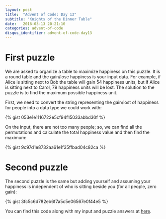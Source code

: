 ```yaml
---
layout: post
title:  "Advent of Code: Day 13"
subtitle: "Knights of the Dinner Table"
date:   2016-03-13 20:21:10
categories: advent-of-code
disqus_identifier: advent-of-code-day13
---
```

# First puzzle 
We are asked to organize a table to maximize happiness on this puzzle. It is a round table and the gain/lose happiness is your input data. For example, if Alice is sitting next to Bob the table will gain 54 happiness units, but if Alice is sitting next to Carol, 79 happiness units will be lost. The solution to the puzzle is to find the maximum possible happiness unit.

First, we need to convert the string representing the gain/lost of happiness for people into a data type we could work with:

{% gist 053e1e1116722e5cf94f15033abbd30f %}

On the input, there are not too many people; so, we can find all the permutations and calculate the total happiness value and then find the maximum:

{% gist 9c97d1e8732aa61e1f35ffbad04c82ca %}

# Second puzzle
The second puzzle is the same but adding yourself and assuming your happiness is independent of who is sitting beside you (for all people, zero gain):

{% gist 3fc5c6d782eb6f7a5c5e06567e0f44e5 %}

You can find this code along with my input and puzzle answers at [here](https://github.com/darienmt/advent-of-code/blob/master/scala/src/main/scala/Day13.sc).